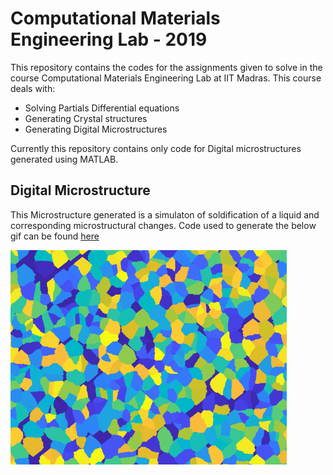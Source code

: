 # Computational Materials Engineering Lab - 2019
This repository contains the codes for the assignments given to solve in the course Computational Materials Engineering Lab at IIT Madras.
This course deals with:
- Solving Partials Differential equations
- Generating Crystal structures
- Generating Digital Microstructures

Currently this repository contains only code for Digital microstructures generated using MATLAB.

## Digital Microstructure
This Microstructure generated is a simulaton of soldification of a liquid and corresponding microstructural changes. 
Code used to generate the below gif can be found [here](https://github.com/ajayd0106/CMEL-2019/blob/master/codes/a8q1.m)

![Growth of Equaixed grains](https://github.com/ajayd0106/CMEL-2019/blob/master/equiaxed.gif)
